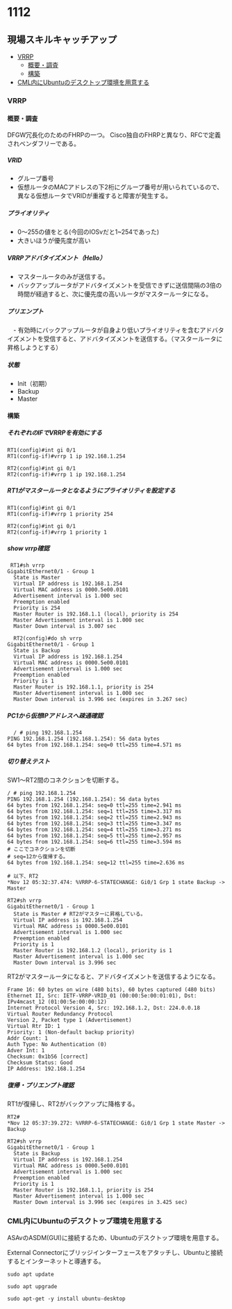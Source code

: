 # 1112

## 現場スキルキャッチアップ
 - [VRRP](#VRRP)
    - [概要・調査](#概要・調査)
    - [構築](#構築)
 - [CML内にUbuntuのデスクトップ環境を用意する](#CML内にUbuntuのデスクトップ環境を用意する)
### VRRP

#### 概要・調査
DFGW冗長化のためのFHRPの一つ。
Cisco独自のFHRPと異なり、RFCで定義されベンダフリーである。

##### VRID
- グループ番号
- 仮想ルータのMACアドレスの下2桁にグループ番号が用いられているので、異なる仮想ルータでVRIDが重複すると障害が発生する。

##### プライオリティ
 - 0～255の値をとる(今回のIOSvだと1~254であった)
 - 大きいほうが優先度が高い

##### VRRPアドバタイズメント（Hello）
 - マスタールータのみが送信する。
 - バックアップルータがアドバタイズメントを受信できずに送信間隔の3倍の時間が経過すると、次に優先度の高いルータがマスタールータになる。

##### プリエンプト
　- 有効時にバックアップルータが自身より低いプライオリティを含むアドバタイズメントを受信すると、アドバタイズメントを送信する。（マスタールータに昇格しようとする）

##### 状態
 - Init（初期）
 - Backup
 - Master

#### 構築

##### それぞれのIFでVRRPを有効にする
~~~
RT1(config)#int gi 0/1
RT1(config-if)#vrrp 1 ip 192.168.1.254
~~~

~~~
RT2(config)#int gi 0/1
RT2(config-if)#vrrp 1 ip 192.168.1.254
~~~

##### RT1がマスタールータとなるようにプライオリティを設定する
~~~
RT1(config)#int gi 0/1
RT1(config-if)#vrrp 1 priority 254

RT2(config)#int gi 0/1
RT2(config-if)#vrrp 1 priority 1
~~~

##### show vrrp確認
~~~
 RT1#sh vrrp
GigabitEthernet0/1 - Group 1
  State is Master
  Virtual IP address is 192.168.1.254
  Virtual MAC address is 0000.5e00.0101
  Advertisement interval is 1.000 sec
  Preemption enabled
  Priority is 254
  Master Router is 192.168.1.1 (local), priority is 254
  Master Advertisement interval is 1.000 sec
  Master Down interval is 3.007 sec

  RT2(config)#do sh vrrp
GigabitEthernet0/1 - Group 1
  State is Backup
  Virtual IP address is 192.168.1.254
  Virtual MAC address is 0000.5e00.0101
  Advertisement interval is 1.000 sec
  Preemption enabled
  Priority is 1
  Master Router is 192.168.1.1, priority is 254
  Master Advertisement interval is 1.000 sec
  Master Down interval is 3.996 sec (expires in 3.267 sec)
~~~

 ##### PC1から仮想IPアドレスへ疎通確認
~~~
  / # ping 192.168.1.254
PING 192.168.1.254 (192.168.1.254): 56 data bytes
64 bytes from 192.168.1.254: seq=0 ttl=255 time=4.571 ms
~~~

##### 切り替えテスト
SW1～RT2間のコネクションを切断する。
~~~
/ # ping 192.168.1.254
PING 192.168.1.254 (192.168.1.254): 56 data bytes
64 bytes from 192.168.1.254: seq=0 ttl=255 time=2.941 ms
64 bytes from 192.168.1.254: seq=1 ttl=255 time=3.317 ms
64 bytes from 192.168.1.254: seq=2 ttl=255 time=2.943 ms
64 bytes from 192.168.1.254: seq=3 ttl=255 time=3.347 ms
64 bytes from 192.168.1.254: seq=4 ttl=255 time=3.271 ms
64 bytes from 192.168.1.254: seq=5 ttl=255 time=2.957 ms
64 bytes from 192.168.1.254: seq=6 ttl=255 time=3.594 ms
# ここでコネクションを切断
# seq=12から復帰する。
64 bytes from 192.168.1.254: seq=12 ttl=255 time=2.636 ms

# 以下、RT2
*Nov 12 05:32:37.474: %VRRP-6-STATECHANGE: Gi0/1 Grp 1 state Backup -> Master

RT2#sh vrrp
GigabitEthernet0/1 - Group 1
  State is Master # RT2がマスターに昇格している。
  Virtual IP address is 192.168.1.254
  Virtual MAC address is 0000.5e00.0101
  Advertisement interval is 1.000 sec
  Preemption enabled
  Priority is 1
  Master Router is 192.168.1.2 (local), priority is 1
  Master Advertisement interval is 1.000 sec
  Master Down interval is 3.996 sec
~~~

RT2がマスタールータになると、アドバタイズメントを送信するようになる。
~~~
Frame 16: 60 bytes on wire (480 bits), 60 bytes captured (480 bits)
Ethernet II, Src: IETF-VRRP-VRID_01 (00:00:5e:00:01:01), Dst: IPv4mcast_12 (01:00:5e:00:00:12)
Internet Protocol Version 4, Src: 192.168.1.2, Dst: 224.0.0.18
Virtual Router Redundancy Protocol
Version 2, Packet type 1 (Advertisement)
Virtual Rtr ID: 1
Priority: 1 (Non-default backup priority)
Addr Count: 1
Auth Type: No Authentication (0)
Adver Int: 1
Checksum: 0x1b56 [correct]
Checksum Status: Good
IP Address: 192.168.1.254
~~~

##### 復帰・プリエンプト確認
RT1が復帰し、RT2がバックアップに降格する。
~~~
RT2#
*Nov 12 05:37:39.272: %VRRP-6-STATECHANGE: Gi0/1 Grp 1 state Master -> Backup

RT2#sh vrrp
GigabitEthernet0/1 - Group 1
  State is Backup
  Virtual IP address is 192.168.1.254
  Virtual MAC address is 0000.5e00.0101
  Advertisement interval is 1.000 sec
  Preemption enabled
  Priority is 1
  Master Router is 192.168.1.1, priority is 254
  Master Advertisement interval is 1.000 sec
  Master Down interval is 3.996 sec (expires in 3.425 sec)
~~~

### CML内にUbuntuのデスクトップ環境を用意する
ASAvのASDM(GUI)に接続するため、Ubuntuのデスクトップ環境を用意する。

External Connectorにブリッジインターフェースをアタッチし、Ubuntuと接続するとインターネットと導通する。

~~~
sudo apt update
~~~

~~~
sudo apt upgrade
~~~

~~~
sudo apt-get -y install ubuntu-desktop
~~~